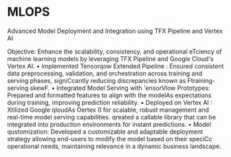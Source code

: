 # MLOPS
Advanced Model Deployment and Integration using TFX Pipeline and Vertex AI

Objective: Enhance the scalability, consistency, and operational eTciency of machine learning models by leveraging TFX Pipeline and
Google Cloud's Vertex AI.
• Implemented Tensorqow Extended Pipeline : Ensured consistent data preprocessing, validation, and orchestration across training and
serving phases, signiCcantly reducing discrepancies known as Ftraining-serving skewF.
• Integrated Model Serving with 'ensorVlow Prototypes: Prepared and formatted features to align with the modelAs expectations during
training, improving prediction reliability.
• Deployed on Vertex AI : Xtilized Google qloudAs Oertex (I for scalable, robust management and real-time model serving capabilities. qreated
a callable library that can be integrated into production environments for instant predictions.
• Model qustomization: Developed a customizable and adaptable deployment strategy allowing end-users to modify the model based on their
speciCc operational needs, maintaining relevance in a dynamic business landscape.
